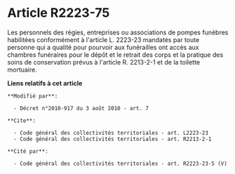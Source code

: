 # Article R2223-75

Les personnels des régies, entreprises ou associations de pompes funèbres habilitées conformément à l'article L. 2223-23
mandatés par toute personne qui a qualité pour pourvoir aux funérailles ont accès aux chambres funéraires pour le dépôt et le
retrait des corps et la pratique des soins de conservation prévus à l'article R. 2213-2-1 et de la toilette mortuaire.

**Liens relatifs à cet article**

	**Modifié par**:

	  - Décret n°2010-917 du 3 août 2010 - art. 7

	**Cite**:

	  - Code général des collectivités territoriales - art. L2223-23
	  - Code général des collectivités territoriales - art. R2213-2-1

	**Cité par**:

	  - Code général des collectivités territoriales - art. R2223-23-5 (V)
